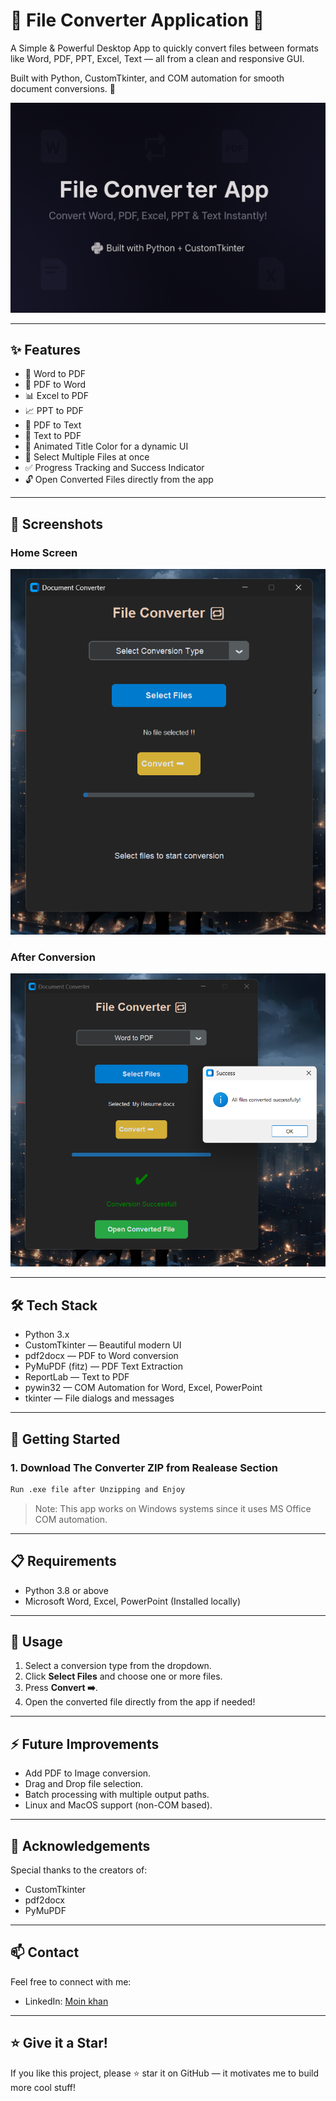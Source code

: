 # 📄 File Converter Application 🔁

A Simple & Powerful Desktop App to quickly convert files between formats like Word, PDF, PPT, Excel, Text — all from a clean and responsive GUI.

Built with Python, CustomTkinter, and COM automation for smooth document conversions. 🚀

![](assets/Banner.png)

---

## ✨ Features

- 📝 Word to PDF  
- 📄 PDF to Word  
- 📊 Excel to PDF  
- 📈 PPT to PDF  
- 📜 PDF to Text  
- 📑 Text to PDF  
- 🎨 Animated Title Color for a dynamic UI  
- 📂 Select Multiple Files at once  
- ✅ Progress Tracking and Success Indicator  
- 🔓 Open Converted Files directly from the app  

---

## 📸 Screenshots

### Home Screen
![Home Screen](assets/BeforeConversion.png)

### After Conversion
![After Conversion](assets/AfterConversion.png)


---

## 🛠️ Tech Stack

- Python 3.x  
- CustomTkinter — Beautiful modern UI  
- pdf2docx — PDF to Word conversion  
- PyMuPDF (fitz) — PDF Text Extraction  
- ReportLab — Text to PDF  
- pywin32 — COM Automation for Word, Excel, PowerPoint  
- tkinter — File dialogs and messages  

---

## 🚀 Getting Started

### 1. Download The Converter ZIP from Realease Section

```bash
Run .exe file after Unzipping and Enjoy
```

> Note: This app works on Windows systems since it uses MS Office COM automation.


---

## 📋 Requirements

- Python 3.8 or above  
- Microsoft Word, Excel, PowerPoint (Installed locally)  

---

## 📝 Usage

1. Select a conversion type from the dropdown.  
2. Click **Select Files** and choose one or more files.  
3. Press **Convert ➡️**.  
4. Open the converted file directly from the app if needed!

---

## ⚡ Future Improvements

- Add PDF to Image conversion.  
- Drag and Drop file selection.  
- Batch processing with multiple output paths.  
- Linux and MacOS support (non-COM based).  

---

## 🙌 Acknowledgements

Special thanks to the creators of:

- CustomTkinter  
- pdf2docx  
- PyMuPDF  

---

## 📫 Contact

Feel free to connect with me:

- LinkedIn: [Moin khan](https://www.linkedin.com/in/moin-khan-0335b4245/)

---

## ⭐ Give it a Star!

If you like this project, please ⭐ star it on GitHub — it motivates me to build more cool stuff!
